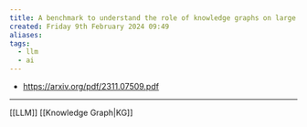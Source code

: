 ```yaml
---
title: A benchmark to understand the role of knowledge graphs on large language models accuracy for question and answering on enterprise SQL databases
created: Friday 9th February 2024 09:49
aliases: 
tags:
  - llm
  - ai
---
```

- https://arxiv.org/pdf/2311.07509.pdf

---
[[LLM]]
[[Knowledge Graph|KG]]